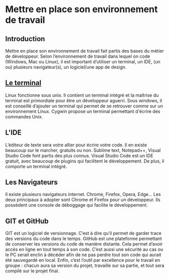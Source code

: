 <h1>Mettre en place son environnement de travail</h1>
<h2>Introduction</h2>
<p>
Mettre en place son environnement de travail fait partis des bases du métier de développeur.
Selon l’environnement de travail dans lequel on code (Windows, Mac ou Linux), il est important d’utiliser un terminal, un IDE, (un ou) plusieurs navigateur(s), un logiciel/une app de design.
</p>

<h2><a href="./culture_numerique/ligne_de_commande.md">Le terminal</a></h2>
<p>
Linux fonctionne sous unix. Il contient un terminal intégré et la maîtrise du terminal est primordiale pour être un développeur aguerri. 
Sous windows, il est conseillé d’ajouter un terminal qui permet de se retrouver comme sur un environnement Linux. Cygwin propose un terminal permettant d'écrire des commandes Unix.
</p>

<h2>L'IDE</h2>
<p>
L’éditeur de texte sera votre allier pour écrire votre code. Il en existe beaucoup sur le marcher, gratuits ou non.
Sublime text, Notepad++, Visual Studio Code font partis des plus connus.
Visual Studio Code est un IDE gratuit, avec beaucoup de plugins qui facilitent le développement. De plus, il comporte un terminal intégré.
</p>

<h2>Les Navigateurs</h2>
<p>
Il existe plusieurs navigateurs internet.
Chrome, Firefox, Opera, Edge…
Les deux principaux à adopter sont Chrome et Firefox pour un développeur. Ils possèdent une console de déboggage qui facilite le développement.
</p>

<h2>GIT et GitHub</h2>
<p>
GIT est un logiciel de versionnage. C’est à dire qu’il permet de garder trace des versions du code dans le temps. 
GitHub est une plateforme permettant de conserver les versions du code de manière distante. Cela permet d’avoir accès en ligne en tout temps à son code. C’est aussi une sécurité au cas ou le PC serait enclin à décéder afin de ne pas perdre tout son code qui aurait été sauvegardé en local.
Enfin, c’est l’outil par excellence pour le travail en groupe : chacun aura sa version du projet, travaille sur sa partie, et tout sera compilé sur le projet final.
</p>